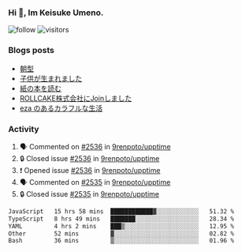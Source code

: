 ### Hi 👋, Im Keisuke Umeno.

<!--
**9renpoto/9renpoto** is a ✨ _special_ ✨ repository because its `README.md` (this file) appears on your GitHub profile.

Here are some ideas to get you started:

- 🔭 I’m currently working on ...
- 🌱 I’m currently learning ...
- 👯 I’m looking to collaborate on ...
- 🤔 I’m looking for help with ...
- 💬 Ask me about ...
- 📫 How to reach me: ...
- 😄 Pronouns: ...
- ⚡ Fun fact: ...
-->

![follow](https://img.shields.io/github/followers/9renpoto?label=Follow&style=social)
![visitors](https://komarev.com/ghpvc/?username=9renpoto&label=Profile%20views&color=0e75b6&style=flat)

### Blogs posts

<!-- BLOG-POST-LIST:START -->
- [朝型](https://9renpoto.win/entry/2024/05/29/im-an-early)
- [子供が生まれました](https://9renpoto.win/entry/2024/04/18/hello-world)
- [紙の本を読む](https://9renpoto.win/entry/2024/02/25/reading-papar-book)
- [ROLLCAKE株式会社にJoinしました](https://9renpoto.win/entry/2024/02/11/join)
- [eza のあるカラフルな生活](https://9renpoto.win/entry/2024/02/01/eza)
<!-- BLOG-POST-LIST:END -->

### Activity

<!--START_SECTION:activity-->
1. 🗣 Commented on [#2536](https://github.com/9renpoto/upptime/issues/2536#issuecomment-2222253295) in [9renpoto/upptime](https://github.com/9renpoto/upptime)
2. 🔒 Closed issue [#2536](https://github.com/9renpoto/upptime/issues/2536) in [9renpoto/upptime](https://github.com/9renpoto/upptime)
3. ❗ Opened issue [#2536](https://github.com/9renpoto/upptime/issues/2536) in [9renpoto/upptime](https://github.com/9renpoto/upptime)
4. 🗣 Commented on [#2535](https://github.com/9renpoto/upptime/issues/2535#issuecomment-2221960331) in [9renpoto/upptime](https://github.com/9renpoto/upptime)
5. 🔒 Closed issue [#2535](https://github.com/9renpoto/upptime/issues/2535) in [9renpoto/upptime](https://github.com/9renpoto/upptime)
<!--END_SECTION:activity-->

<!--START_SECTION:waka-->

```txt
JavaScript   15 hrs 58 mins  ████████████▓░░░░░░░░░░░░   51.32 %
TypeScript   8 hrs 49 mins   ███████░░░░░░░░░░░░░░░░░░   28.34 %
YAML         4 hrs 2 mins    ███▒░░░░░░░░░░░░░░░░░░░░░   12.95 %
Other        52 mins         ▓░░░░░░░░░░░░░░░░░░░░░░░░   02.82 %
Bash         36 mins         ▒░░░░░░░░░░░░░░░░░░░░░░░░   01.96 %
```

<!--END_SECTION:waka-->
